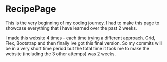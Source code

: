 # RecipePage
 
This is the very beginning of my coding journey.  I had to make this page to showcase everything that i have learned over the past 2 weeks.  

I made this website 4 times - each time trying a different approach. Grid, Flex, Bootstrap and then finally ive got this final version.  So my commits will be in a very short time period but the total time it took me to make the website (including the 3 other attemps) was 2 weeks. 